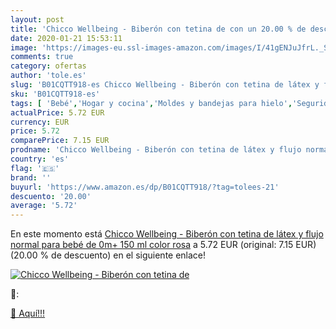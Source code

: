 ```yaml
---
layout: post
title: 'Chicco Wellbeing - Biberón con tetina de con un 20.00 % de descuento'
date: 2020-01-21 15:53:11
image: 'https://images-eu.ssl-images-amazon.com/images/I/41gENJuJfrL._SL400_.jpg'
comments: true
category: ofertas
author: 'tole.es'
slug: 'B01CQTT918-es Chicco Wellbeing - Biberón con tetina de látex y flujo...'
sku: 'B01CQTT918-es'
tags: [ 'Bebé','Hogar y cocina','Moldes y bandejas para hielo','Seguridad','Utensilios de bar','Utensilios de cocina','Vigilabebés','bebé','biberón','chicco', ]
actualPrice: 5.72 EUR
currency: EUR
price: 5.72
comparePrice: 7.15 EUR
prodname: 'Chicco Wellbeing - Biberón con tetina de látex y flujo normal para bebé de 0m+  150 ml  color rosa'
country: 'es'
flag: '🇪🇸'
brand: ''
buyurl: 'https://www.amazon.es/dp/B01CQTT918/?tag=tolees-21'
descuento: '20.00'
average: '5.72'
---
```


En este momento está [Chicco Wellbeing - Biberón con tetina de látex y flujo normal para bebé de 0m+  150 ml  color rosa](https://www.amazon.es/dp/B01CQTT918/?tag=tolees-21) a 5.72 EUR (original: 7.15 EUR) (20.00 %  de descuento) en el siguiente enlace!

[![Chicco Wellbeing - Biberón con tetina de](https://images-eu.ssl-images-amazon.com/images/I/41gENJuJfrL._SL400_.jpg)](https://www.amazon.es/dp/B01CQTT918/?tag=tolees-21)

🔎:


[🛒 Aquí!!!](https://www.amazon.es/dp/B01CQTT918/?tag=tolees-21)
